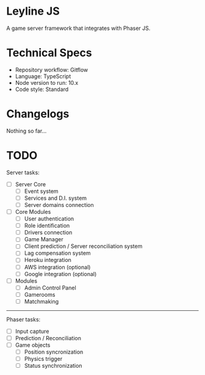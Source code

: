 # Leyline JS

A game server framework that integrates with Phaser JS.

# Technical Specs

- Repository workflow: Gitflow
- Language: TypeScript
- Node version to run: 10.x
- Code style: Standard

# Changelogs

Nothing so far...

# TODO

Server tasks:
- [ ] Server Core
    - [ ] Event system
    - [ ] Services and D.I. system
    - [ ] Server domains connection
- [ ] Core Modules
    - [ ] User authentication
    - [ ] Role identification
    - [ ] Drivers connection
    - [ ] Game Manager
    - [ ] Client prediction / Server reconciliation system
    - [ ] Lag compensation system
    - [ ] Heroku integration
    - [ ] AWS integration (optional)
    - [ ] Google integration (optional)
- [ ] Modules
    - [ ] Admin Control Panel
    - [ ] Gamerooms
    - [ ] Matchmaking

---
Phaser tasks:
- [ ] Input capture
- [ ] Prediction / Reconciliation
- [ ] Game objects
    - [ ] Position syncronization
    - [ ] Physics trigger
    - [ ] Status synchronization